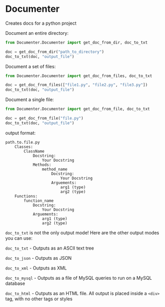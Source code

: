 # Documenter
Creates docs for a python project

Document an entire directory:

```python
from Documenter.Documenter import get_doc_from_dir, doc_to_txt

doc = get_doc_from_dir("path_to_directory")
doc_to_txt(doc, "output_file")
```

Document a set of files:

```python
from Documenter.Documenter import get_doc_from_files, doc_to_txt

doc = get_doc_from_files(["file1.py", "file2.py", "file3.py"])
doc_to_txt(doc, "output_file")
```


Document a single file:

```python
from Documenter.Documenter import get_doc_from_file, doc_to_txt

doc = get_doc_from_file("file.py")
doc_to_txt(doc, "output_file")
```

output format:
```
path.to.file.py
    Classes:
        ClassName
            Docstring:
                Your Docstring
            Methods:
                method_name
                    Docstring:
                        Your Docstring
                    Arguements:
                        arg1 (type)
                        arg2 (type)     
    Functions:
        function_name
            Docstring:
                Your Docstring
            Arguements:
                arg1 (type)
                arg2 (type)
```

`doc_to_txt` is not the only output mode! Here are the other output modes you can use:

`doc_to_txt` - Outputs as an ASCII text tree
 
`doc_to_json` - Outputs as JSON

`doc_to_xml` - Outputs as XML

`doc_to_mysql` - Outputs as a file of MySQL queries to run on a MySQL database

`doc_to_html` - Outputs as an HTML file. All output is placed inside a `<div>` tag, with no other tags or styles